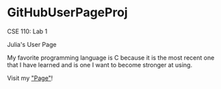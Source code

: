 # GitHubUserPageProj
CSE 110: Lab 1

Julia's User Page

My favorite programming language is C because it is the most recent one that I have learned and is one I want to become stronger at using. 

Visit my ["Page"](https://juliale02.github.io/GitHubUserPageProj/)!
